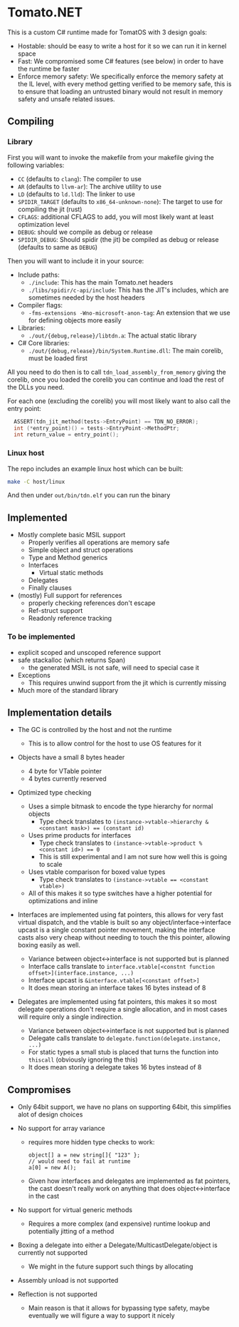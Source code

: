 # Tomato.NET

This is a custom C# runtime made for TomatOS with 3 design goals:
- Hostable: should be easy to write a host for it so we can run it in kernel space 
- Fast: We compromised some C# features (see below) in order to have the runtime be faster
- Enforce memory safety: We specifically enforce the memory safety at the IL level, with every method getting verified 
                         to be memory safe, this is to ensure that loading an untrusted binary would not result in
                         memory safety and unsafe related issues.

## Compiling

### Library

First you will want to invoke the makefile from your makefile giving the following variables:
- `CC` (defaults to `clang`): The compiler to use
- `AR` (defaults to `llvm-ar`): The archive utility to use
- `LD` (defaults to `ld.lld`): The linker to use
- `SPIDIR_TARGET` (defaults to `x86_64-unknown-none`): The target to use for compiling the jit (rust)
- `CFLAGS`: additional CFLAGS to add, you will most likely want at least optimization level
- `DEBUG`: should we compile as debug or release
- `SPIDIR_DEBUG`: Should spidir (the jit) be compiled as debug or release (defaults to same as `DEBUG`)

Then you will want to include it in your source:
- Include paths:
  - `./include`: This has the main Tomato.net headers
  - `./libs/spidir/c-api/include`: This has the JIT's includes, which are sometimes needed by the host headers
- Compiler flags:
  - `-fms-extensions -Wno-microsoft-anon-tag`: An extension that we use for defining objects more easily
- Libraries:
  - `./out/{debug,release}/libtdn.a`: The actual static library
- C# Core libraries:
  - `./out/{debug,release}/bin/System.Runtime.dll`: The main corelib, must be loaded first

All you need to do then is to call `tdn_load_assembly_from_memory` giving the corelib, once you loaded the corelib 
you can continue and load the rest of the DLLs you need. 

For each one (excluding the corelib) you will most likely want to also call the entry point:
```c
  ASSERT(tdn_jit_method(tests->EntryPoint) == TDN_NO_ERROR);
  int (*entry_point)() = tests->EntryPoint->MethodPtr;
  int return_value = entry_point();
```

### Linux host

The repo includes an example linux host which can be built:
```bash
make -C host/linux
```

And then under `out/bin/tdn.elf` you can run the binary

## Implemented

- Mostly complete basic MSIL support 
  - Properly verifies all operations are memory safe 
  - Simple object and struct operations 
  - Type and Method generics
  - Interfaces
    - Virtual static methods
  - Delegates
  - Finally clauses
- (mostly) Full support for references
  - properly checking references don't escape
  - Ref-struct support
  - Readonly reference tracking

### To be implemented
- explicit scoped and unscoped reference support
- safe stackalloc (which returns Span)
  - the generated MSIL is not safe, will need to special case it
- Exceptions
    - This requires unwind support from the jit which is currently missing
- Much more of the standard library

## Implementation details

- The GC is controlled by the host and not the runtime
  - This is to allow control for the host to use OS features for it

- Objects have a small 8 bytes header
  - 4 byte for VTable pointer
  - 4 bytes currently reserved

- Optimized type checking
  - Uses a simple bitmask to encode the type hierarchy for normal objects 
    - Type check translates to `(instance->vtable->hierarchy & <constant mask>) == (constant id)`
  - Uses prime products for interfaces 
    - Type check translates to `(instance->vtable->product % <constant id>) == 0`
    - This is still experimental and I am not sure how well this is going to scale  
  - Uses vtable comparison for boxed value types
    - Type check translates to `(instance->vtable == <constant vtable>)`
  - All of this makes it so type switches have a higher potential for optimizations and inline 

- Interfaces are implemented using fat pointers, this allows for very fast virtual dispatch, and the vtable is 
  built so any object/interface->interface upcast is a single constant pointer movement, making the interface 
  casts also very cheap without needing to touch the this pointer, allowing boxing easily as well.
  - Variance between object<->interface is not supported but is planned
  - Interface calls translate to `interface.vtable[<constnt function offset>](interface.instance, ...)`
  - Interface upcast is `&interface.vtable[<constant offset>]`
  - It does mean storing an interface takes 16 bytes instead of 8

- Delegates are implemented using fat pointers, this makes it so most delegate operations don't require a single 
  allocation, and in most cases will require only a single indirection.
    - Variance between object<->interface is not supported but is planned
  - Delegate calls translate to `delegate.function(delegate.instance, ...)`
  - For static types a small stub is placed that turns the function into `thiscall` (obviously ignoring the this)
  - It does mean storing a delegate takes 16 bytes instead of 8

## Compromises

- Only 64bit support, we have no plans on supporting 64bit, this simplifies alot of design choices

- No support for array variance
    - requires more hidden type checks to work:
        ```
        object[] a = new string[]{ "123" };
        // would need to fail at runtime
        a[0] = new A();
        ```
    - Given how interfaces and delegates are implemented as fat pointers, the cast
      doesn't really work on anything that does object<->interface in the cast

- No support for virtual generic methods
  - Requires a more complex (and expensive) runtime lookup and potentially jitting of a method  

- Boxing a delegate into either a Delegate/MulticastDelegate/object is currently not supported
  - We might in the future support such things by allocating

- Assembly unload is not supported

- Reflection is not supported 
  - Main reason is that it allows for bypassing type safety, maybe eventually we will figure a way to support it nicely
